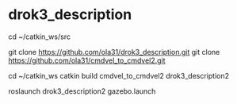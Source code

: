 # drok3_description

cd ~/catkin_ws/src

git clone https://github.com/ola31/drok3_description.git
git clone https://github.com/ola31/cmdvel_to_cmdvel2.git

cd ~/catkin_ws
catkin build cmdvel_to_cmdvel2 drok3_description2

roslaunch drok3_description2 gazebo.launch 
